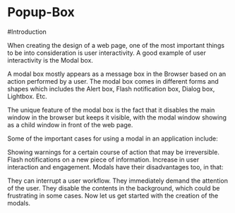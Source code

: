 # Popup-Box

#Introduction

When creating the design of a web page, one of the most important things to be into consideration is user interactivity. A good example of user interactivity is the Modal box.

A modal box mostly appears as a message box in the Browser based on an action performed by a user. The modal box comes in different forms and shapes which includes the Alert box, Flash notification box, Dialog box, Lightbox. Etc.

The unique feature of the modal box is the fact that it disables the main window in the browser but keeps it visible, with the modal window showing as a child window in front of the web page.

Some of the important cases for using a modal in an application include:

Showing warnings for a certain course of action that may be irreversible.
Flash notifications on a new piece of information.
Increase in user interaction and engagement.
Modals have their disadvantages too, in that:

They can interrupt a user workflow.
They immediately demand the attention of the user.
They disable the contents in the background, which could be frustrating in some cases.
Now let us get started with the creation of the modals.

